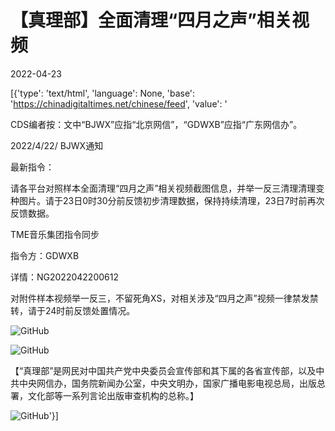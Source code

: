 # 【真理部】全面清理“四月之声”相关视频

2022-04-23

[{'type': 'text/html', 'language': None, 'base': 'https://chinadigitaltimes.net/chinese/feed', 'value': '

CDS编者按：文中“BJWX”应指“北京网信”，“GDWXB”应指“广东网信办”。



2022/4/22/ BJWX通知

最新指令：

请各平台对照样本全面清理“四月之声”相关视频截图信息，并举一反三清理清理变种图片。请于23日0时30分前反馈初步清理数据，保持持续清理，23日7时前再次反馈数据。

TME音乐集团指令同步

指令方：GDWXB

详情：NG2022042200612

对附件样本视频举一反三，不留死角XS，对相关涉及“四月之声”视频一律禁发禁转，请于24时前反馈处置情况。

![GitHub](https://chinadigitaltimes.net/chinese/files/2022/04/FQ9ed_8aMAAcUKG.jpg)

![GitHub](https://chinadigitaltimes.net/chinese/files/2022/04/FQ9ggO9akAEwlf2.png)

【“真理部”是网民对中国共产党中央委员会宣传部和其下属的各省宣传部，以及中共中央网信办，国务院新闻办公室，中央文明办，国家广播电影电视总局，出版总署，文化部等一系列言论出版审查机构的总称。】

![GitHub](https://chinadigitaltimes.net/chinese/files/2011/10/zhenlibu2.jpg)'}]